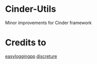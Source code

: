 # Cinder-Utils
Minor improvements for Cinder framework

# Credits to
[easyloggingpp](https://github.com/zuhd-org/easyloggingpp)
[discreture](https://github.com/mraggi/discreture)
